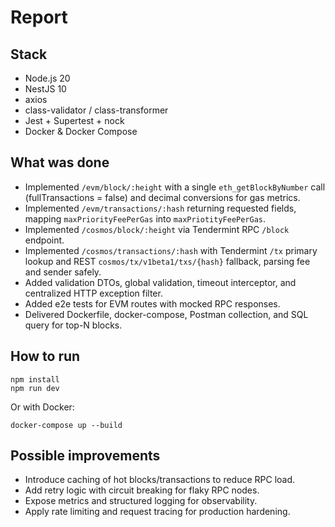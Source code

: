 # Report

## Stack
- Node.js 20
- NestJS 10
- axios
- class-validator / class-transformer
- Jest + Supertest + nock
- Docker & Docker Compose

## What was done
- Implemented `/evm/block/:height` with a single `eth_getBlockByNumber` call (fullTransactions = false) and decimal conversions for gas metrics.
- Implemented `/evm/transactions/:hash` returning requested fields, mapping `maxPriorityFeePerGas` into `maxPriotityFeePerGas`.
- Implemented `/cosmos/block/:height` via Tendermint RPC `/block` endpoint.
- Implemented `/cosmos/transactions/:hash` with Tendermint `/tx` primary lookup and REST `cosmos/tx/v1beta1/txs/{hash}` fallback, parsing fee and sender safely.
- Added validation DTOs, global validation, timeout interceptor, and centralized HTTP exception filter.
- Added e2e tests for EVM routes with mocked RPC responses.
- Delivered Dockerfile, docker-compose, Postman collection, and SQL query for top-N blocks.

## How to run
```
npm install
npm run dev
```
Or with Docker:
```
docker-compose up --build
```

## Possible improvements
- Introduce caching of hot blocks/transactions to reduce RPC load.
- Add retry logic with circuit breaking for flaky RPC nodes.
- Expose metrics and structured logging for observability.
- Apply rate limiting and request tracing for production hardening.
